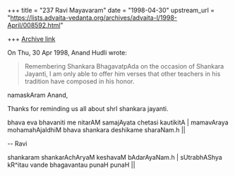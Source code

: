 +++
title = "237 Ravi Mayavaram"
date = "1998-04-30"
upstream_url = "https://lists.advaita-vedanta.org/archives/advaita-l/1998-April/008592.html"

+++
[Archive link](https://lists.advaita-vedanta.org/archives/advaita-l/1998-April/008592.html)

On Thu, 30 Apr 1998, Anand Hudli wrote:

>
>  Remembering Shankara BhagavatpAda on the occasion of Shankara
>  Jayanti, I am only able to offer him verses that other teachers
>  in his tradition have composed in his honor.


namaskAram Anand,

Thanks for reminding us all about shrI shankara jayanti.

bhava eva bhavaniti me nitarAM samajAyata chetasi kautikitA |
mamavAraya mohamahAjaldhiM bhava shankara deshikame sharaNam.h ||

--
Ravi

shankaram shankarAchAryaM keshavaM bAdarAyaNam.h |
sUtrabhAShya kR^itau vande bhagavantau punaH punaH ||

